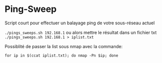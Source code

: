 # Ping-Sweep
Script court pour effectuer un balayage ping de votre sous-réseau actuel

`./pings_sweeps.sh 192.168.1` ou alors mettre le résultat dans un fichier txt `./pings_sweeps.sh 192.168.1 > iplist.txt`

Possiblité de passer la list sous nmap avec la commande:

`for ip in $(ccat iplist.txt); do nmap -Pn $ip; done`
